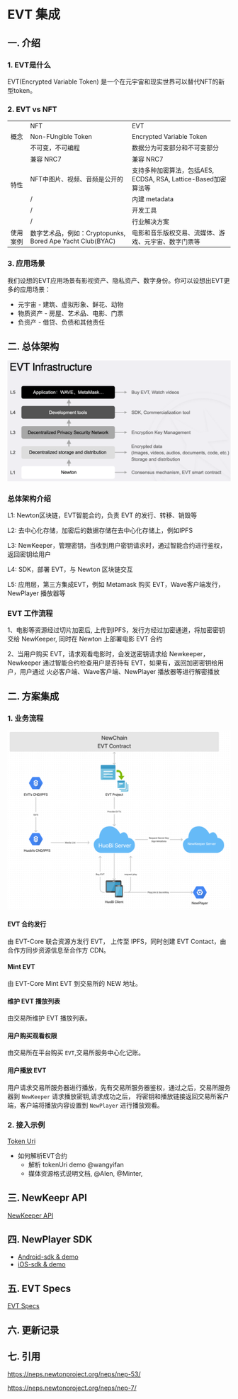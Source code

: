 # EVT 集成

## 一. 介绍

### 1. EVT是什么

EVT(Encrypted Variable Token) 是一个在元宇宙和现实世界可以替代NFT的新型token。

### 2. EVT vs NFT

<table>
  <tr>
    <td></td>
    <td>NFT</td>
    <td>EVT</td>
  </tr>
  <tr>
    <td>概念</td>
    <td>Non-FUngible Token</td>
    <td>Encrypted Variable Token</td>
  </tr>
  <tr>
    <td rowspan = 6>特性</td>
    <td>不可变，不可编程</td>
    <td>数据分为可变部分和不可变部分</td>
  </tr>
  <tr>
    <td>兼容 NRC7</td>
    <td>兼容 NRC7</td>
  </tr>
  <tr>
    <td>NFT中图片、视频、音频是公开的</td>
    <td>支持多种加密算法，包括AES, ECDSA, RSA, Lattice-Based加密算法等</td>
  </tr>
  <tr>
  	<td>/</td>
    <td>内建 metadata</td>
  </tr>
  <tr>
    <td>/</td>
    <td>开发工具</td>
  </tr>
  <tr>
    <td>/</td>
    <td>行业解决方案</td>
  </tr>
  <tr>
    <td>使用案例</td>
    <td>数字艺术品，例如：Cryptopunks, Bored Ape Yacht Club(BYAC)</td>
    <td>电影和音乐版权交易、流媒体、游戏、元宇宙、数字门票等</td>
  </tr>
</table>

### 3. 应用场景

我们设想的EVT应用场景有影视资产、隐私资产、数字身份。你可以设想出EVT更多的应用场景：

- 元宇宙 - 建筑、虚拟形象、鲜花、动物
- 物质资产 - 房屋、艺术品、电影、门票
- 负资产 - 借贷、负债和其他责任

## 二. 总体架构

![evt-infrastructure](../res/evt-infrastructure.png)

### 总体架构介绍

L1: Newton区块链，EVT智能合约，负责 EVT 的发行、转移、销毁等

L2: 去中心化存储，加密后的数据存储在去中心化存储上，例如IPFS

L3: NewKeeper，管理密钥，当收到用户密钥请求时，通过智能合约进行鉴权，返回密钥给用户

L4: SDK，部署 EVT，与 Newton 区块链交互

L5: 应用层，第三方集成EVT，例如 Metamask 购买 EVT，Wave客户端发行，NewPlayer 播放器等

### EVT 工作流程

1、电影等资源经过切片加密后, 上传到IPFS，发行方经过加密通道，将加密密钥交给 NewKeeper, 同时在 Newton 上部署电影 EVT 合约

2、当用户购买 EVT，请求观看电影时，会发送密钥请求给 Newkeeper，Newkeeper 通过智能合约检查用户是否持有 EVT，如果有，返回加密密钥给用户，用户通过 火必客户端、Wave客户端、NewPlayer 播放器等进行解密播放

## 二. 方案集成

### 1. 业务流程
![huobi_evt](../res/huobi_evt.png)

#### EVT 合约发行

由 EVT-Core 联合资源方发行 EVT， 上传至 IPFS，同时创建 EVT Contact，由合作方同步资源信息至合作方 CDN。


#### Mint EVT

由 EVT-Core Mint EVT 到交易所的 NEW 地址。


#### 维护 EVT 播放列表

由交易所维护 EVT 播放列表。


#### 用户购买观看权限

由交易所在平台购买 `EVT`,交易所服务中心化记账。


#### 用户播放 EVT

用户请求交易所服务器进行播放，先有交易所服务器鉴权，通过之后，交易所服务器到 `NewKeeper` 请求播放密钥,请求成功之后，
将密钥和播放链接返回交易所客户端，客户端将播放内容设置到 `NewPlayer` 进行播放观看。

### 2. 接入示例

[Token Uri](tokenUri.md)
- 如何解析EVT合约
  - 解析 tokenUri demo @wangyifan
  - 媒体资源格式说明文档,   @Alen, @Minter,


## 三. NewKeepr API

[NewKeeper API](newkeeper-api.md)


## 四. NewPlayer SDK

- [Android-sdk & demo](https://gitlab.weinvent.org/wave/business/wave-websites/evt-player-android)
- [iOS-sdk & demo](https://gitlab.weinvent.org/wave/business/wave-websites/evt-player-ios)

## 五. EVT Specs

[EVT Specs](evt-specs.md)

## 六. 更新记录

## 七. 引用

https://neps.newtonproject.org/neps/nep-53/

https://neps.newtonproject.org/neps/nep-7/